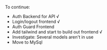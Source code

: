 To continue:
- Auth Backend for API √
- Login/logout frontend √
- Auth Guard Frontend
- Add tailwind and start to build out frontend √
- Investigate: Several models aren't in use
- Move to MySql